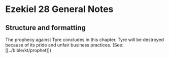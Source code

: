 # Ezekiel 28 General Notes
## Structure and formatting

The prophecy against Tyre concludes in this chapter. Tyre will be destroyed because of its pride and unfair business practices. (See: [[../bible/kt/prophet]])